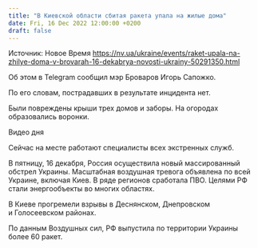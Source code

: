 ```yaml
---
title: "В Киевской области сбитая ракета упала на жилые дома"
date: Fri, 16 Dec 2022 12:00:00 +0200
draft: false
---
```

Источник: Новое Время https://nv.ua/ukraine/events/raket-upala-na-zhilye-doma-v-brovarah-16-dekabrya-novosti-ukrainy-50291350.html


Об этом в Telegram сообщил мэр Броваров Игорь Сапожко.

По его словам, пострадавших в результате инцидента нет.

Были повреждены крыши трех домов и заборы. На огородах образовались воронки.

 Видео дня   

Сейчас на месте работают специалисты всех экстренных служб.

В пятницу, 16 декабря, Россия осуществила новый массированный обстрел Украины. Масштабная воздушная тревога объявлена по всей Украине, включая Киев. В ряде регионов сработала ПВО. Целями РФ стали энергообъекты во многих областях.

В Киеве прогремели взрывы в Деснянском, Днепровском и Голосеевском районах.

По данным Воздушных сил, РФ выпустила по территории Украины более 60 ракет.
